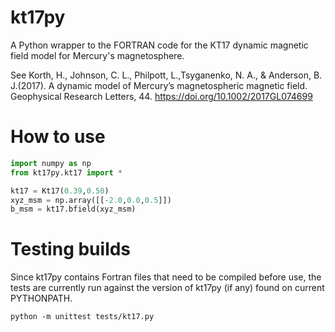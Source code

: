 # kt17py

A Python wrapper to the FORTRAN code for the KT17 dynamic magnetic field model for Mercury's magnetosphere.

See Korth, H., Johnson, C. L., Philpott, L.,Tsyganenko, N. A., & Anderson, B. J.(2017). A dynamic model of Mercury’s
magnetospheric magnetic field. Geophysical Research Letters, 44. https://doi.org/10.1002/2017GL074699

# How to use

```python
import numpy as np
from kt17py.kt17 import *

kt17 = Kt17(0.39,0.50)
xyz_msm = np.array([[-2.0,0.0,0.5]])
b_msm = kt17.bfield(xyz_msm)
```

# Testing builds

Since kt17py contains Fortran files that need to be compiled before use, the tests are currently run against the version
of kt17py (if any) found on current PYTHONPATH.

```console
python -m unittest tests/kt17.py
```
